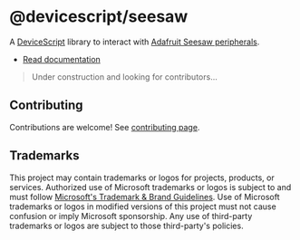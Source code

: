 # @devicescript/seesaw

A [DeviceScript](https://microsoft.github.io/devicescript/) library
to interact with [Adafruit Seesaw peripherals](https://learn.adafruit.com/adafruit-seesaw-atsamd09-breakout/overview).

-   [Read documentation](https://microsoft.github.io/devicescript/developer/seesaw)

> Under construction and looking for contributors...

## Contributing

Contributions are welcome! See [contributing page](../../CONTRIBUTING.md).

## Trademarks

This project may contain trademarks or logos for projects, products, or services. Authorized use of Microsoft
trademarks or logos is subject to and must follow
[Microsoft's Trademark & Brand Guidelines](https://www.microsoft.com/en-us/legal/intellectualproperty/trademarks/usage/general).
Use of Microsoft trademarks or logos in modified versions of this project must not cause confusion or imply Microsoft sponsorship.
Any use of third-party trademarks or logos are subject to those third-party's policies.
